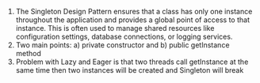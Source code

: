 1. The Singleton Design Pattern ensures that a class has only one instance throughout the application and
    provides a global point of access to that instance.
    This is often used to manage shared resources like configuration settings, database connections, or logging services.
2. Two main points: a) private constructor and b) public getInstance method
3. Problem with Lazy and Eager is that two threads call getInstance at the same time then two instances will be created and Singleton will break
